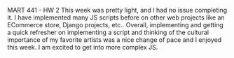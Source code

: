 MART 441 - HW 2
This week was pretty light, and I had no issue completing it. I have implemented many JS scripts before on other
web projects like an ECommerce store, Django projects, etc.. Overall, implementing and getting a quick refresher
on implementing a script and thinking of the cultural importance of my favorite artists was a nice change of pace
and I enjoyed this week. I am excited to get into more complex JS.